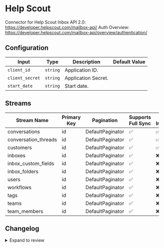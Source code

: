 # Help Scout
Connector for Help Scout Inbox API 2.0: https://developer.helpscout.com/mailbox-api/
Auth Overview: https://developer.helpscout.com/mailbox-api/overview/authentication/

## Configuration

| Input | Type | Description | Default Value |
|-------|------|-------------|---------------|
| `client_id` | `string` | Application ID.  |  |
| `client_secret` | `string` | Application Secret.  |  |
| `start_date` | `string` | Start date.  |  |

## Streams
| Stream Name | Primary Key | Pagination | Supports Full Sync | Supports Incremental |
|-------------|-------------|------------|---------------------|----------------------|
| conversations | id | DefaultPaginator | ✅ |  ✅  |
| conversation_threads | id | DefaultPaginator | ✅ |  ✅  |
| customers | id | DefaultPaginator | ✅ |  ✅  |
| inboxes | id | DefaultPaginator | ✅ |  ❌  |
| inbox_custom_fields | id | DefaultPaginator | ✅ |  ❌  |
| inbox_folders | id | DefaultPaginator | ✅ |  ❌  |
| users | id | DefaultPaginator | ✅ |  ❌  |
| workflows | id | DefaultPaginator | ✅ |  ❌  |
| tags | id | DefaultPaginator | ✅ |  ❌  |
| teams | id | DefaultPaginator | ✅ |  ❌  |
| team_members | id | DefaultPaginator | ✅ |  ❌  |

## Changelog

<details>
  <summary>Expand to review</summary>

| Version          | Date              | Pull Request                                         | Subject        |
|------------------|-------------------|------------------------------------------------------|----------------|
| 0.0.17 | 2025-06-14 | [61112](https://github.com/airbytehq/airbyte/pull/61112) | Update dependencies |
| 0.0.16 | 2025-05-24 | [60715](https://github.com/airbytehq/airbyte/pull/60715) | Update dependencies |
| 0.0.15 | 2025-05-10 | [59823](https://github.com/airbytehq/airbyte/pull/59823) | Update dependencies |
| 0.0.14 | 2025-05-03 | [59228](https://github.com/airbytehq/airbyte/pull/59228) | Update dependencies |
| 0.0.13 | 2025-04-26 | [58797](https://github.com/airbytehq/airbyte/pull/58797) | Update dependencies |
| 0.0.12 | 2025-04-19 | [58214](https://github.com/airbytehq/airbyte/pull/58214) | Update dependencies |
| 0.0.11 | 2025-04-12 | [57681](https://github.com/airbytehq/airbyte/pull/57681) | Update dependencies |
| 0.0.10 | 2025-04-05 | [57031](https://github.com/airbytehq/airbyte/pull/57031) | Update dependencies |
| 0.0.9 | 2025-03-29 | [56669](https://github.com/airbytehq/airbyte/pull/56669) | Update dependencies |
| 0.0.8 | 2025-03-22 | [56000](https://github.com/airbytehq/airbyte/pull/56000) | Update dependencies |
| 0.0.7 | 2025-03-08 | [55474](https://github.com/airbytehq/airbyte/pull/55474) | Update dependencies |
| 0.0.6 | 2025-03-01 | [54798](https://github.com/airbytehq/airbyte/pull/54798) | Update dependencies |
| 0.0.5 | 2025-02-22 | [54330](https://github.com/airbytehq/airbyte/pull/54330) | Update dependencies |
| 0.0.4 | 2025-02-15 | [53833](https://github.com/airbytehq/airbyte/pull/53833) | Update dependencies |
| 0.0.3 | 2025-02-08 | [53281](https://github.com/airbytehq/airbyte/pull/53281) | Update dependencies |
| 0.0.2 | 2025-02-01 | [52784](https://github.com/airbytehq/airbyte/pull/52784) | Update dependencies |
| 0.0.1 | 2025-01-28 | [52614](https://github.com/airbytehq/airbyte/pull/52614) | Initial release by [@pabloescoder](https://github.com/pabloescoder) via Connector Builder |

</details>
